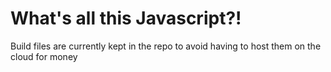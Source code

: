 # What's all this Javascript?!

Build files are currently kept in the repo to avoid having to host them on the cloud for money